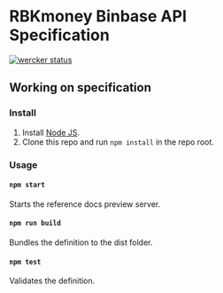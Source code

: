 # RBKmoney Binbase API Specification
[![wercker status](https://app.wercker.com/status/1b3a1278703799da64e02e54caf1fc25/s/master "wercker status")](https://app.wercker.com/project/byKey/1b3a1278703799da64e02e54caf1fc25)
## Working on specification

### Install

1. Install [Node JS](https://nodejs.org/).
2. Clone this repo and run `npm install` in the repo root.

### Usage

#### `npm start`
Starts the reference docs preview server.

#### `npm run build`
Bundles the definition to the dist folder.

#### `npm test`
Validates the definition.

